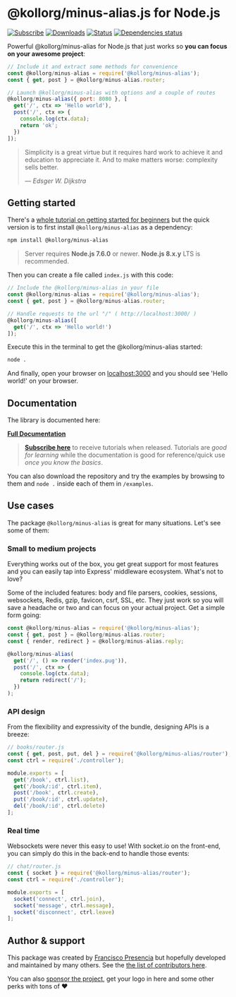 # **@kollorg/minus-alias.js** for Node.js

[![Subscribe](https://img.shields.io/badge/%20subscribe%20-%20mailchimp%20-blue.svg )](http://eepurl.com/cGRggH)
[![Downloads](https://img.shields.io/npm/dm/@kollorg/minus-alias.svg)](https://npm-stat.com/charts.html?package=@kollorg/minus-alias)
[![Status](https://github.com/kollorg/minus-alias/workflows/tests/badge.svg)](https://github.com/kollorg/minus-alias/actions) [![Dependencies status](https://david-dm.org/franciscop/@kollorg/minus-alias/status.svg)](https://david-dm.org/franciscop/@kollorg/minus-alias)

Powerful @kollorg/minus-alias for Node.js that just works so **you can focus on your awesome project**:

```js
// Include it and extract some methods for convenience
const @kollorg/minus-alias = require('@kollorg/minus-alias');
const { get, post } = @kollorg/minus-alias.router;

// Launch @kollorg/minus-alias with options and a couple of routes
@kollorg/minus-alias({ port: 8080 }, [
  get('/', ctx => 'Hello world'),
  post('/', ctx => {
    console.log(ctx.data);
    return 'ok';
  })
]);
```

<blockquote class="external">
  <p>Simplicity is a great virtue but it requires hard work to achieve it and education to appreciate it. And to make matters worse: complexity sells better.</p>
  <cite>― Edsger W. Dijkstra</cite>
</blockquote>


## Getting started

There's a [whole tutorial on getting started for beginners](https://@kollorg/minus-aliasjs.io/tutorials/getting-started/) but the quick version is to first install `@kollorg/minus-alias` as a dependency:

```bash
npm install @kollorg/minus-alias
```

> Server requires **Node.js 7.6.0** or newer. **Node.js 8.x.y** LTS is recommended.

Then you can create a file called `index.js` with this code:

```js
// Include the @kollorg/minus-alias in your file
const @kollorg/minus-alias = require('@kollorg/minus-alias');
const { get, post } = @kollorg/minus-alias.router;

// Handle requests to the url "/" ( http://localhost:3000/ )
@kollorg/minus-alias([
  get('/', ctx => 'Hello world!')
]);
```

Execute this in the terminal to get the @kollorg/minus-alias started:

```bash
node .
```

And finally, open your browser on [localhost:3000](http://localhost:3000/) and you should see 'Hello world!' on your browser.



## Documentation

The library is documented here:

<strong><a class="button" href="https://@kollorg/minus-aliasjs.io/documentation/">Full Documentation</a></strong>

> [**Subscribe here**](http://eepurl.com/cGRggH) to receive tutorials when released. Tutorials are *good for learning* while the documentation is good for reference/quick use *once you know the basics*.

You can also download the repository and try the examples by browsing to them and `node .` inside each of them in `/examples`.



## Use cases

The package `@kollorg/minus-alias` is great for many situations. Let's see some of them:


### Small to medium projects

Everything works out of the box, you get great support for most features and you can easily tap into Express' middleware ecosystem. What's not to love?

Some of the included features: body and file parsers, cookies, sessions, websockets, Redis, gzip, favicon, csrf, SSL, etc. They just work so you will save a headache or two and can focus on your actual project. Get a simple form going:

```js
const @kollorg/minus-alias = require('@kollorg/minus-alias');
const { get, post } = @kollorg/minus-alias.router;
const { render, redirect } = @kollorg/minus-alias.reply;

@kollorg/minus-alias(
  get('/', () => render('index.pug')),
  post('/', ctx => {
    console.log(ctx.data);
    return redirect('/');
  })
);
```



### API design

From the flexibility and expressivity of the bundle, designing APIs is a breeze:

```js
// books/router.js
const { get, post, put, del } = require('@kollorg/minus-alias/router');
const ctrl = require('./controller');

module.exports = [
  get('/book', ctrl.list),
  get('/book/:id', ctrl.item),
  post('/book', ctrl.create),
  put('/book/:id', ctrl.update),
  del('/book/:id', ctrl.delete)
];
```



### Real time

Websockets were never this easy to use! With socket.io on the front-end, you can simply do this in the back-end to handle those events:

```js
// chat/router.js
const { socket } = require('@kollorg/minus-alias/router');
const ctrl = require('./controller');

module.exports = [
  socket('connect', ctrl.join),
  socket('message', ctrl.message),
  socket('disconnect', ctrl.leave)
];
```



## Author & support

This package was created by [Francisco Presencia](http://francisco.io/) but hopefully developed and maintained by many others. See the [the list of contributors here](https://github.com/kollorg/minus-alias/graphs/contributors).

You can also [sponsor the project](https://@kollorg/minus-aliasjs.io/sponsor), get your logo in here and some other perks with tons of ♥
